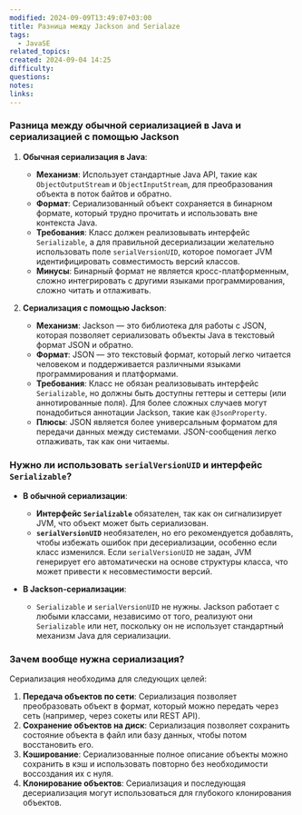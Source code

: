 ```yaml
---
modified: 2024-09-09T13:49:07+03:00
title: Разница между Jackson and Serialaze
tags:
  - JavaSE
related_topics: 
created: 2024-09-04 14:25
difficulty: 
questions: 
notes: 
links: 
---
```

### Разница между обычной сериализацией в Java и сериализацией с помощью Jackson

1. **Обычная сериализация в Java**:
    
    - **Механизм**: Использует стандартные Java API, такие как `ObjectOutputStream` и `ObjectInputStream`, для преобразования объекта в поток байтов и обратно.
    - **Формат**: Сериализованный объект сохраняется в бинарном формате, который трудно прочитать и использовать вне контекста Java.
    - **Требования**: Класс должен реализовывать интерфейс `Serializable`, а для правильной десериализации желательно использовать поле `serialVersionUID`, которое помогает JVM идентифицировать совместимость версий классов.
    - **Минусы**: Бинарный формат не является кросс-платформенным, сложно интегрировать с другими языками программирования, сложно читать и отлаживать.
2. **Сериализация с помощью Jackson**:
    
    - **Механизм**: Jackson — это библиотека для работы с JSON, которая позволяет сериализовать объекты Java в текстовый формат JSON и обратно.
    - **Формат**: JSON — это текстовый формат, который легко читается человеком и поддерживается различными языками программирования и платформами.
    - **Требования**: Класс не обязан реализовывать интерфейс `Serializable`, но должны быть доступны геттеры и сеттеры (или аннотированные поля). Для более сложных случаев могут понадобиться аннотации Jackson, такие как `@JsonProperty`.
    - **Плюсы**: JSON является более универсальным форматом для передачи данных между системами. JSON-сообщения легко отлаживать, так как они читаемы.

### Нужно ли использовать `serialVersionUID` и интерфейс `Serializable`?

- **В обычной сериализации**:
    
    - **Интерфейс `Serializable`** обязателен, так как он сигнализирует JVM, что объект может быть сериализован.
    - **`serialVersionUID`** необязателен, но его рекомендуется добавлять, чтобы избежать ошибок при десериализации, особенно если класс изменился. Если `serialVersionUID` не задан, JVM генерирует его автоматически на основе структуры класса, что может привести к несовместимости версий.
- **В Jackson-сериализации**:
    
    - `Serializable` и `serialVersionUID` не нужны. Jackson работает с любыми классами, независимо от того, реализуют они `Serializable` или нет, поскольку он не использует стандартный механизм Java для сериализации.

### Зачем вообще нужна сериализация?

Сериализация необходима для следующих целей:

1. **Передача объектов по сети**: Сериализация позволяет преобразовать объект в формат, который можно передать через сеть (например, через сокеты или REST API).
2. **Сохранение объектов на диск**: Сериализация позволяет сохранить состояние объекта в файл или базу данных, чтобы потом восстановить его.
3. **Кэширование**: Сериализованные полное описание объекты можно сохранить в кэш и использовать повторно без необходимости воссоздания их с нуля.
4. **Клонирование объектов**: Сериализация и последующая десериализация могут использоваться для глубокого клонирования объектов.